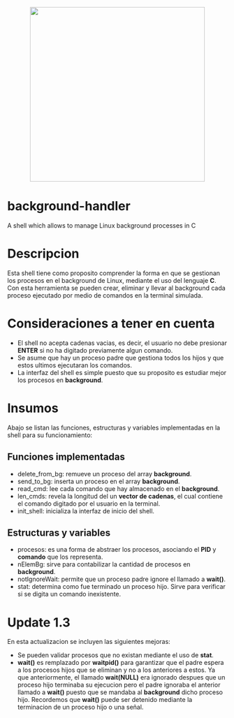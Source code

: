 
<p align='center'>
  <img width='400' heigth='450' src='https://user-images.githubusercontent.com/62605744/171186764-43f7aae0-81a9-4b6e-b4ce-af963564eafb.png'>
</p>

# background-handler
A shell which allows to manage Linux background processes in C

# Descripcion
Esta shell tiene como proposito comprender la forma en que se gestionan los procesos en el background de Linux, mediante el uso del lenguaje **C**.
Con esta herramienta se pueden crear, eliminar y llevar al background cada proceso ejecutado por medio de comandos en la terminal simulada.

# Consideraciones a tener en cuenta
- El shell no acepta cadenas vacias, es decir, el usuario no debe presionar **ENTER** si no ha digitado previamente algun comando.
- Se asume que hay un proceso padre que gestiona todos los hijos y que estos ultimos ejecutaran los comandos.
- La interfaz del shell es simple puesto que su proposito es estudiar mejor los procesos en **background**.

# Insumos
Abajo se listan las funciones, estructuras y variables implementadas en la shell para su funcionamiento:

## Funciones implementadas
- delete_from_bg: remueve un proceso del array **background**.
- send_to_bg: inserta un proceso en el array **background**.
- read_cmd: lee cada comando que hay almacenado en el **background**.
- len_cmds: revela la longitud del un **vector de cadenas**, el cual contiene el comando digitado por el usuario en la terminal.
- init_shell: inicializa la interfaz de inicio del shell.

## Estructuras y variables
- procesos: es una forma de abstraer los procesos, asociando el **PID** y **comando** que los representa.
- nElemBg: sirve para contabilizar la cantidad de procesos en **background**.
- notIgnoreWait: permite que un proceso padre ignore el llamado a **wait()**.
- stat: determina como fue terminado un proceso hijo. Sirve para verificar si se digita un comando inexistente.

# Update 1.3
En esta actualizacion se incluyen las siguientes mejoras:
- Se pueden validar procesos que no existan mediante el uso de **stat**.
- **wait()** es remplazado por **waitpid()** para garantizar que el padre espera a los procesos hijos que se eliminan y no a los anteriores a estos.
Ya que anteriormente, el llamado **wait(NULL)** era ignorado despues que un proceso hijo terminaba su ejecucion pero el padre ignoraba el anterior 
llamado a **wait()** puesto que se mandaba al **background** dicho proceso hijo. Recordemos que **wait()** puede ser detenido mediante la terminacion
de un proceso hijo o una señal.
